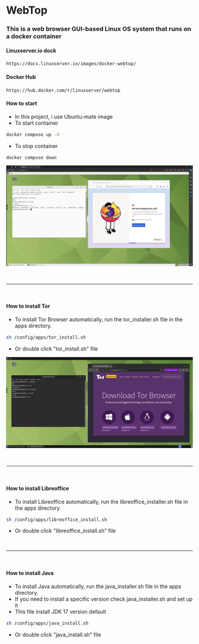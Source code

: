 # WebTop

### This is a web browser GUI-based Linux OS system that runs on a docker container

#### Linuxserver.io dock
~~~url
https://docs.linuxserver.io/images/docker-webtop/
~~~

#### Docker Hub
~~~url
https://hub.docker.com/r/linuxserver/webtop
~~~

#### How to start
* In this project, i use Ubuntu-mate image
* To start container
~~~sh
docker compose up -d
~~~
* To stop container
~~~sh
docker compose down
~~~
![alt text](desktop-img.png)


<br>
<hr>
<br>


#### How to install Tor
* To install Tor Browser automatically, run the tor_installer.sh file in the apps directory. 
~~~sh
sh /config/apps/tor_install.sh
~~~
* Or double click "tor_install.sh" file

![alt text](tor-img.png)

<br>
<hr>
<br>

#### How to install Libreoffice
* To install Libreoffice automatically, run the libreoffice_installer.sh file in the apps directory. 
~~~sh
sh /config/apps/libreoffice_install.sh
~~~
* Or double click "libreoffice_install.sh" file

<br>
<hr>
<br>

#### How to install Java
* To install Java automatically, run the java_installer.sh file in the apps directory.
* If you need to install a specific version check java_installer.sh and set up it
* This file install JDK 17 version default 
~~~sh
sh /config/apps/java_install.sh
~~~
* Or double click "java_install.sh" file